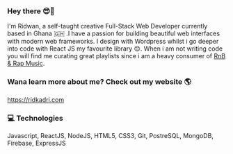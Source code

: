 ### Hey there 😎👋 
I'm Ridwan, a self-taught creative Full-Stack Web Developer currently based in Ghana 🇬🇭 .I have a passion for building beautiful web interfaces with modern web frameworks. I design with Wordpress whilst i go deeper into code with React JS my favourite library 😊.
When i am not writing code you will find me curating great playlists since i am a heavy consumer of <a href="https://open.spotify.com/playlist/0005DlyitOTtLJx7ksXO4o?si=lK7fV7OZQ0-HmO9wPsDPPg">RnB & Rap Music</a>.	


### Wana learn more about me? Check out my website 🌎
https://ridkadri.com

### 💻 Technologies
Javascript, ReactJS, NodeJS, HTML5, CSS3, Git, PostreSQL, MongoDB, Firebase, ExpressJS
